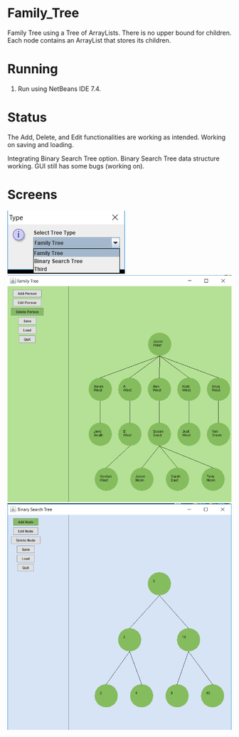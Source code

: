 # Family_Tree
Family Tree using a Tree of ArrayLists. There is no upper bound for children. Each node contains an ArrayList that stores its children. 

# Running
1. Run using NetBeans IDE 7.4.

# Status
The Add, Delete, and Edit functionalities are working as intended. Working on saving and loading. 

Integrating Binary Search Tree option. Binary Search Tree data structure working. GUI still has some bugs (working on).

# Screens
![alt text](selection.png "Selection")
![alt text](tree3.png "Sample family tree ")
![alt text](binary_search.png "Sample binary search tree ")
